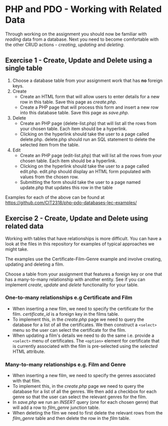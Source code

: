 # PHP and PDO - Working with Related Data

Through working on the assignment you should now be familiar with *reading* data from a database. Next you need to become comfortable with the other CRUD actions - *creating*, *updating* and *deleting*. 

## Exercise 1 - Create, Update and Delete using a single table
1. Choose a database table from your assignment work that has **no** foreign keys.
2. Create
	* Create an HTML form that will allow users to enter details for a new row in this table. Save this page as *create.php*.
	* Create a PHP page that will process this form and insert a new row into this database table. Save this page as *save.php*.
3. Delete
	* Create an PHP page (delete-list.php) that will list all the rows from your chosen table. Each item should be a hyperlink.
	* Clicking on the hyperlink should take the user to a page called delete.php. delete.php should run an SQL statement to delete the selected item from the table.
4. Edit
	* Create an PHP page (edit-list.php) that will list all the rows from your chosen table. Each item should be a hyperlink.
	* Clicking on the hyperlink should take the user to a page called edit.php. edit.php should display an HTML form populated with values from the chosen row.
	* Submitting the form should take the user to a page named update.php that updates this row in the table

Examples for each of the above can be found at https://github.com/CIT2318/php-pdo-databases-lec-examples/

## Exercise 2 - Create, Update and Delete using related data
Working with tables that have relationships is more difficult. You can have a look at the files in this repository for examples of typical approaches we might take.

The examples use the Certificate-Film-Genre example and involve creating, updating and deleting a film. 

Choose a table from your assignment that features a foreign key or one that has a many-to-many relationship with another entity. See if you can implement *create*, *update* and *delete* functionality for your table. 

### One-to-many relationships e.g Certificate and Film
* When inserting a new film, we need to specify the certificate for the film. *certificate_id* is a foreign key in the films table. 
* To implement this, in the *create.php* page we need to query the database for a list of all the certificates. We then construct a ```<select>``` menu so the user can select the certificate for the film. 
* When updating a film's details we need to do the same i.e. provide a ```<select>``` menu of certificates. The ```<option>``` element for certificate that is currently associated with the film is pre-selected using the *selected* HTML attribute.

### Many-to-many relationships e.g. Film and Genre
* When inserting a new film, we need to specify the genres associated with that film. 
* To implement this, in the *create.php* page we need to query the database for a list of all the genres. We then add a checkbox for each genre so that the user can select the relevant genres for the film.  
* In *save.php* we run an *INSERT* query (one for each chosen genre) that will add a row to *film_genre* junction table. 
* When deleting the film we need to first delete the relevant rows from the *film_genre* table and then delete the row in the *film* table. 
